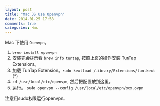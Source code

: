 ```yaml
---
layout: post
title: "Mac OS Use Openvpn"
date: 2014-01-25 17:58
comments: true
categories: Mac
---
```


<!-- more -->

Mac 下使用 `Openvpn`。

1. `brew install openvpn`
2. 安装完会提示看 `brew info tuntap`, 按照上面的操作安装 TunTap Extensions。
3. 加载 TunTap Extension。`sudo kextload /Library/Extensions/tun.kext` (*)
4. `cd /usr/local/etc/openvpn`, 然后把配置放到这里。
5. 运行。 `sudo openvpn --config /usr/local/etc/openvpn/xxx.ovpn`

注意用sudo权限运行openvpn。
